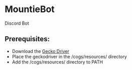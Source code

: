 # MountieBot
Discord Bot


## Prerequisites:
- Download the [Gecko Driver](https://github.com/mozilla/geckodriver/releases)
- Place the geckodriver in the /cogs/resources/ directory
- Add the /cogs/resources/ directory to PATH